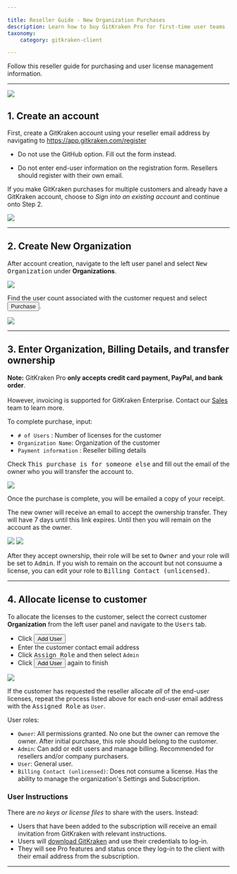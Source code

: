 ```yaml
---

title: Reseller Guide - New Organization Purchases
description: Learn how to buy GitKraken Pro for first-time user teams
taxonomy:
    category: gitkraken-client

---
```


Follow this reseller guide for purchasing and user license management information.

***

<img src="/wp-content/uploads/purchasing-process.png" srcset="/wp-content/uploads/purchasing-process@2x.png 2x" class="img-responsive center img-bordered">


## 1. Create an account
First, create a GitKraken account using your reseller email address by navigating to <a href="https://app.gitkraken.com/register" target="_blank">https://app.gitkraken.com/register</a>

- Do not use the GitHub option. Fill out the form instead.

- Do not enter end-user information on the registration form. Resellers should register with their own email.

<div class='callout callout--basic'>
    <p>If you make GitKraken purchases for multiple customers and already have a GitKraken account, choose to <em>Sign into an existing account</em> and continue onto Step 2.
</p>
</div>

<img src="/wp-content/uploads/register.png" srcset="/wp-content/uploads/register@2x.png 2x" class="img-responsive center img-bordered">



***
## 2. Create New Organization

After account creation, navigate to the left user panel and select <kbd>New Organization</kbd> under <strong>Organizations</strong>.

<img src="/wp-content/uploads/new-organization.png" srcset="/wp-content/uploads/new-organization@2x.png 2x" class="img-responsive center img-bordered">

Find the user count associated with the customer request and select <button class='button button--primary button--ui button--nolink'><span style='color:#141422;'>Purchase</span></button>.

<img src="/wp-content/uploads/reseller-purchase.png" srcset="/wp-content/uploads/reseller-purchase@2x.png 2x" class="img-responsive center img-bordered">

***
## 3. Enter Organization, Billing Details, and transfer ownership

<div class='callout callout--warning'>
    <p><strong>Note:</strong> GitKraken Pro <strong>only accepts credit card payment, PayPal, and bank order</strong>. <br> <br> However, invoicing is supported for GitKraken Enterprise. Contact our <a href="mailto:salesg@gitkraken.com">Sales</a><sales@gitkraken.com> team to learn more.
</p>
</div>

To complete purchase, input:

- `# of Users` : Number of licenses for the customer
- `Organization Name`: Organization of the customer
- `Payment information` : Reseller billing details

Check <kbd>This purchase is for someone else</kbd> and fill out the email of the owner who you will transfer the account to.

<img src="/wp-content/uploads/reseller-purchase.png" srcset="/wp-content/uploads/reseller-purchase@2x.png 2x" class="img-responsive center img-bordered">

Once the purchase is complete, you will be emailed a copy of your receipt.

The new owner will receive an email to accept the ownership transfer. They will have 7 days until this link expires. Until then you will remain on the account as the owner.

<img src="/wp-content/uploads/ownership-email.png" srcset="/wp-content/uploads/ownership-email@2x.png 2x" class="img-responsive center img-bordered">

<img src="/wp-content/uploads/ownership-acceptance.png" class="img-responsive center img-bordered">

After they accept ownership, their role will be set to <kbd>Owner</kbd> and your role will be set to <kbd>Admin</kbd>. If you wish to remain on the account but not consuume a license, you can edit your role to <kbd>Billing Contact (unlicensed)</kbd>.

***
## 4. Allocate license to customer

To allocate the licenses to the customer, select the correct customer <strong>Organization</strong> from the left user panel and navigate to the <kbd>Users</kbd> tab.

- Click <button class='button button--success button--ui button--nolink'>Add User</button>
- Enter the customer contact email address
- Click <kbd>Assign Role</kbd> and then select `Admin`
- Click <button class='button button--success button--ui button--nolink'>Add User</button> again to finish

<img src="/wp-content/uploads/add-license.gif" class="img-responsive center img-bordered">

If the customer has requested the reseller allocate *all* of the end-user licenses, repeat the process listed above for each end-user email address with the <kbd>Assigned Role</kbd> as `User`.

User roles:

- `Owner`: All permissions granted. No one but the owner can remove the owner. After initial purchase, this role should belong to the customer.
- `Admin`: Can add or edit users and manage billing. Recommended for resellers and/or company purchasers.
- `User`: General user.
- `Billing Contact (unlicensed)`: Does not consume a license. Has the ability to manage the organization's Settings and Subscription.

### User Instructions

There are _no keys or license files_ to share with the users. Instead:

- Users that have been added to the subscription will receive an email invitation from GitKraken with relevant instructions.
- Users will <a href="https://www.gitkraken.com/download" target="_blank">download GitKraken</a> and use their credentials to log-in.
- They will see Pro features and status once they log-in to the client with their email address from the subscription.

***


